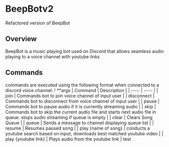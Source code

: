 # BeepBotv2
Refactored version of BeepBot

## Overview
BeepBot is a music playing bot used on Discord that allows seamless audio playing to a voice channel with youtube links

## Commands
commands are executed using the following format when connected to a discord voice channel: !<command> **args
| Command | Description |
| :---:   | :---: |
| join | Commands bot to join voice channel of input user |
| disconnect | Commands bot to disconnect from voice channel of input user |
| pause | Commands bot to pause audio if it is currently streaming audio |
| skip | Commands bot to skip the current audio file and starts next audio file in queue. stops audio streaming if queue is empty |
| clear | Clears Song Queue |
| queue | Sends a message to channel displaying queue list |
| resume | Resumes paused song |
| play {name of song} | conducts a youtube search based on input, downloads best matched youtube video |
| play {youtube link} | Plays audio from the youtube link |
test
